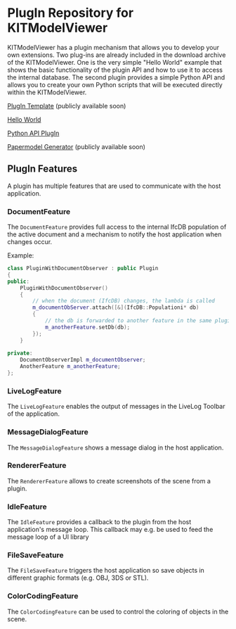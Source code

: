 # PlugIn Repository for KITModelViewer
KITModelViewer has a plugin mechanism that allows you to develop your own extensions.
Two plug-ins are already included in the download archive of the KITModelViewer. One is the very simple "Hello World" example that shows the basic functionality of the plugin API and how to use it to access the internal database. The second plugin provides a simple Python API and allows you to create your own Python scripts that will be executed directly within the KITModelViewer.

[PlugIn Template](https://github.com/KIT-IAI/SDM_Plugin_Template) (publicly available soon)

[Hello World](https://github.com/KIT-IAI/SDM_Plugin_HelloWorld)

[Python API PlugIn](https://github.com/KIT-IAI/SDM_Plugin_Python)

[Papermodel Generator](https://github.com/KIT-IAI/SDM_Plugin_Papermodel) (publicly available soon)

## PlugIn Features

A plugin has multiple features that are used to communicate with the host application. 

### DocumentFeature

The ``DocumentFeature`` provides full access to the internal IfcDB population of the active document and a mechanism to notify the host application when changes occur.

Example:

```c++
class PluginWithDocumentObserver : public Plugin
{
public:
    PluginWithDocumentObserver()
    {
        // when the document (IfcDB) changes, the lambda is called
        m_documentObServer.attach([&](IfcDB::Populationi* db)
        {
            // the db is forwarded to another feature in the same plugin
            m_anotherFeature.setDb(db);
        });
    }
    
private:
    DocumentObserverImpl m_documentObserver;
    AnotherFeature m_anotherFeature;
};
```

### LiveLogFeature

The ``LiveLogFeature`` enables the output of messages in the LiveLog Toolbar of the application.

### MessageDialogFeature

The ``MessageDialogFeature`` shows a message dialog in the host application.

### RendererFeature

The ``RendererFeature`` allows to create screenshots of the scene from a plugin.

### IdleFeature

The ``IdleFeature`` provides a callback to the plugin from the host application's message loop. This callback may e.g. be used to feed the message loop of a UI library 

### FileSaveFeature

The ``FileSaveFeature`` triggers the host application so save objects in different graphic formats (e.g. OBJ, 3DS or STL).

### ColorCodingFeature

The ``ColorCodingFeature`` can be used to control the coloring of objects in the scene.
